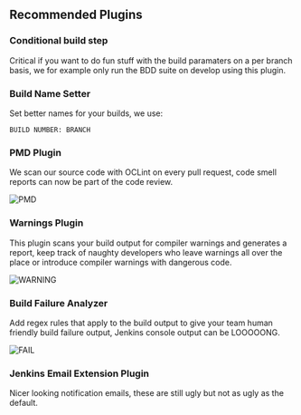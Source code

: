 ## Recommended Plugins

### Conditional build step

Critical if you want to do fun stuff with the build paramaters on a per branch basis, we for example only run the BDD suite on develop using this plugin.

### Build Name Setter

Set better names for your builds, we use:

	BUILD NUMBER: BRANCH

### PMD Plugin

We scan our source code with OCLint on every pull request, code smell reports can now be part of the code review.

![PMD](http://i.imgur.com/yp48zFL.png)

### Warnings Plugin

This plugin scans your build output for compiler warnings and generates a report, keep track of naughty developers who leave warnings all over the place or introduce compiler warnings with dangerous code.

![WARNING](http://i.imgur.com/KDQFy1C.png)

### Build Failure Analyzer

Add regex rules that apply to the build output to give your team human friendly build failure output, Jenkins console output can be LOOOOONG.

![FAIL](http://i.imgur.com/jkE4ETt.png)

### Jenkins Email Extension Plugin

Nicer looking notification emails, these are still ugly but not as ugly as the default. 
